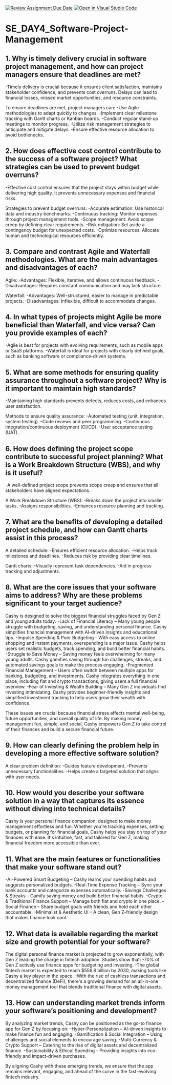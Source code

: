 [![Review Assignment Due Date](https://classroom.github.com/assets/deadline-readme-button-22041afd0340ce965d47ae6ef1cefeee28c7c493a6346c4f15d667ab976d596c.svg)](https://classroom.github.com/a/9pw6JKcu)
[![Open in Visual Studio Code](https://classroom.github.com/assets/open-in-vscode-2e0aaae1b6195c2367325f4f02e2d04e9abb55f0b24a779b69b11b9e10269abc.svg)](https://classroom.github.com/online_ide?assignment_repo_id=18410724&assignment_repo_type=AssignmentRepo)
# SE_DAY4_Software-Project-Management
## 1. Why is timely delivery crucial in software project management, and how can project managers ensure that deadlines are met?
-Timely delivery is crucial because it ensures client satisfaction, maintains stakeholder confidence, and prevents cost overruns. Delays can lead to financial losses, missed 
 market opportunities, and resource constraints.

To ensure deadlines are met, project managers can:
-Use Agile methodologies to adapt quickly to changes.
-Implement clear milestone tracking with Gantt charts or Kanban boards.
-Conduct regular stand-up meetings to monitor progress.
-Utilize risk management strategies to anticipate and mitigate delays.
-Ensure effective resource allocation to avoid bottlenecks.

## 2. How does effective cost control contribute to the success of a software project? What strategies can be used to prevent budget overruns?
-Effective cost control ensures that the project stays within budget while delivering high quality. It prevents unnecessary expenses and financial risks.

Strategies to prevent budget overruns:
-Accurate estimation: Use historical data and industry benchmarks.
-Continuous tracking: Monitor expenses through project management tools.
-Scope management: Avoid scope creep by defining clear requirements.
-Risk mitigation: Set aside a contingency budget for unexpected costs.
-Optimize resources: Allocate human and technological resources efficiently.

## 3. Compare and contrast Agile and Waterfall methodologies. What are the main advantages and disadvantages of each?
Agile:
-Advantages: Flexible, iterative, and allows continuous feedback.
-Disadvantages: Requires constant communication and may lack structure.

Waterfall:
-Advantages: Well-structured, easier to manage in predictable projects.
-Disadvantages: Inflexible, difficult to accommodate changes.

## 4. In what types of projects might Agile be more beneficial than Waterfall, and vice versa? Can you provide examples of each?
-Agile is best for projects with evolving requirements, such as mobile apps or SaaS platforms.
-Waterfall is ideal for projects with clearly defined goals, such as banking software or compliance-driven systems.

## 5. What are some methods for ensuring quality assurance throughout a software project? Why is it important to maintain high standards?
-Maintaining high standards prevents defects, reduces costs, and enhances user satisfaction.

Methods to ensure quality assurance:
-Automated testing (unit, integration, system testing).
-Code reviews and peer programming.
-Continuous integration/continuous deployment (CI/CD).
-User acceptance testing (UAT).

## 6. How does defining the project scope contribute to successful project planning? What is a Work Breakdown Structure (WBS), and why is it useful?
-A well-defined project scope prevents scope creep and ensures that all stakeholders have aligned expectations.

A Work Breakdown Structure (WBS):
-Breaks down the project into smaller tasks.
-Assigns responsibilities.
-Enhances resource planning and tracking.

## 7. What are the benefits of developing a detailed project schedule, and how can Gantt charts assist in this process?
A detailed schedule:
-Ensures efficient resource allocation.
-Helps track milestones and deadlines.
-Reduces risk by providing clear timelines.

Gantt charts:
-Visually represent task dependencies.
-Aid in progress tracking and adjustments.

## 8. What are the core issues that your software aims to address? Why are these problems significant to your target audience?
Cashy is designed to solve the biggest financial struggles faced by Gen Z and young adults today:
-Lack of Financial Literacy – Many young people struggle with budgeting, saving, and understanding personal finance. Cashy simplifies financial management with AI-driven insights and educational tips.
-Impulse Spending & Poor Budgeting – With easy access to online shopping and instant payments, overspending is a major issue. Cashy helps users set realistic budgets, track spending, and build better financial habits.
-Struggle to Save Money – Saving money feels overwhelming for many young adults. Cashy gamifies saving through fun challenges, streaks, and automated savings goals to make the process engaging.
-Fragmented Financial Management – Users often switch between multiple apps for banking, budgeting, and investments. Cashy integrates everything in one place, including fiat and crypto transactions, giving users a full financial overview.
-Fear of Investing & Wealth Building – Many Gen Z individuals find investing intimidating. Cashy provides beginner-friendly insights and simplified investment tracking to help users grow their wealth with confidence.

These issues are crucial because financial stress affects mental well-being, future opportunities, and overall quality of life. By making money management fun, simple, and social, Cashy empowers Gen Z to take control of their finances and build a secure financial future. 
## 9. How can clearly defining the problem help in developing a more effective software solution?
A clear problem definition:
-Guides feature development.
-Prevents unnecessary functionalities.
-Helps create a targeted solution that aligns with user needs.

## 10. How would you describe your software solution in a way that captures its essence without diving into technical details?
Cashy is your personal finance companion, designed to make money management effortless and fun. Whether you're tracking expenses, setting budgets, or planning for financial goals, Cashy helps you stay on top of your finances with ease. It's intuitive, fast, and tailored for Gen Z, making financial freedom more accessible than ever.

## 11. What are the main features or functionalities that make your software stand out?
-AI-Powered Smart Budgeting – Cashy learns your spending habits and suggests personalized budgets.
-Real-Time Expense Tracking – Sync your bank accounts and categorize expenses automatically.
-Savings Challenges & Streaks – Gamify saving money and build better financial habits.
-Crypto & Traditional Finance Support – Manage both fiat and crypto in one place.
-Social Finance – Share budget goals with friends and hold each other accountable.
-Minimalist & Aesthetic UI – A clean, Gen Z-friendly design that makes finance look cool.

## 12. What data is available regarding the market size and growth potential for your software?
The digital personal finance market is projected to grow exponentially, with Gen Z leading the charge in fintech adoption. Studies show that:
-70% of Gen Z actively use finance apps for budgeting and investing.
-The global fintech market is expected to reach $556.8 billion by 2030, making tools like Cashy a key player in the space.
-With the rise of cashless transactions and decentralized finance (DeFi), there's a growing demand for an all-in-one money management tool that blends traditional finance 
 with digital assets.
## 13. How can understanding market trends inform your software’s positioning and development?
By analyzing market trends, Cashy can be positioned as the go-to finance app for Gen Z by focusing on:
-Hyper-Personalization – AI-driven insights to make finance fun and engaging.
-Gamification & Social Integration – Using challenges and social elements to encourage saving.
-Multi-Currency & Crypto Support – Catering to the rise of digital assets and decentralized finance.
-Sustainability & Ethical Spending – Providing insights into eco-friendly and impact-driven purchases.

By aligning Cashy with these emerging trends, we ensure that the app remains relevant, engaging, and ahead of the curve in the fast-evolving fintech industry.

